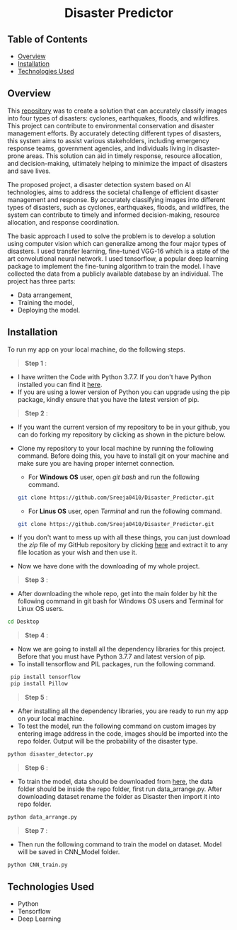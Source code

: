 <h1 align="center">Disaster Predictor</h1>

## Table of Contents
- [Overview](#overview)
- [Installation](#installation)
- [Technologies Used](#technologies-used)

## Overview
This [repository](https://github.com/Sreeja0410/Disaster_Predictor) was to create a solution that can accurately classify images into four types of disasters: cyclones, earthquakes, floods, and wildfires. This project can contribute to environmental conservation and disaster management efforts. By accurately detecting different types of disasters, this system aims to assist various stakeholders, including emergency response teams, government agencies, and individuals living in disaster-prone areas. This solution can aid in timely response, resource allocation, and decision-making, ultimately helping to minimize the impact of disasters and save lives.

The proposed project, a disaster detection system based on AI technologies, aims to address the societal challenge of efficient disaster management and response. By accurately classifying images into different types of disasters, such as cyclones, earthquakes, floods, and wildfires, the system can contribute to timely and informed decision-making, resource allocation, and response coordination.

The basic approach I used to solve the problem is to develop a solution using computer vision which can generalize among the four major types of disasters. I used transfer learning, fine-tuned VGG-16 which is a state of the art convolutional neural network. I used tensorflow, a popular deep learning package to implement the fine-tuning algorithm to train the model. I have collected the data from a publicly available database by an individual. The project has three parts: 
- Data arrangement,
- Training the model,
- Deploying the model.

## Installation
To run my app on your local machine, do the following steps.
> **Step 1** : 
   - I have written the Code with Python 3.7.7. If you don't have Python installed you can find it [here](https://www.python.org/downloads/release/python-377/).
   - If you are using a lower version of Python you can upgrade using the pip package, kindly ensure that you have the latest version of pip.
> **Step 2** :
   - If you want the current version of my repository to be in your github, you can do forking my repository by clicking as shown in the picture below.
   
   
   - Clone my repository to your local machine by running the following command. Before doing this, you have to install git on your machine and make sure you are having proper internet connection.
      - For **Windows OS** user, open *git bash* and run the following command.
      ```bash
      git clone https://github.com/Sreeja0410/Disaster_Predictor.git
      ```
      
      - For **Linus OS** user, open *Terminal* and run the following command.
      ```bash
      git clone https://github.com/Sreeja0410/Disaster_Predictor.git
      ```
   
   - If you don't want to mess up with all these things, you can just download the *zip* file of my GitHub repository by clicking [here](https://github.com/Sreeja0410/Disaster_Predictor/archive/refs/heads/main.zip) and extract it to any file location as your wish and then use it.
   - Now we have done with the downloading of my whole project.

> **Step 3** :
   - After downloading the whole repo, get into the main folder by hit the following command in git bash for Windows OS users and Terminal for Linux OS users.
   ```bash
   cd Desktop
   ```

> **Step 4** :
   - Now we are going to install all the dependency libraries for this project. Before that you must have Python 3.7.7 and latest version of pip.
   - To install tensorflow and PIL packages, run the following command.
   
   ```bash
    pip install tensorflow
    pip install Pillow
   ```
   
> **Step 5** :
   - After installing all the dependency libraries, you are ready to run my app on your local machine.
   - To test the model, run the following command on custom images by entering image address in the code, images should be imported into the repo folder. Output will be the probability of the disaster type.
   ```bash
   python disaster_detector.py 
   ```
> **Step 6** :
   - To train the model, data should be downloaded from [here](https://drive.google.com/file/d/1NvTyhUsrFbL91E10EPm38IjoCg6E2c6q/view), the data folder should be inside the repo folder, first run data_arrange.py. After downloading dataset rename the folder as Disaster then import it into repo folder.
   ```bash
python data_arrange.py
   ```

> **Step 7** :
   - Then run the following command to train the model on dataset. Model will be saved in CNN_Model folder.
   ```bash
python CNN_train.py
   ```

## Technologies Used

- Python
- Tensorflow
- Deep Learning
